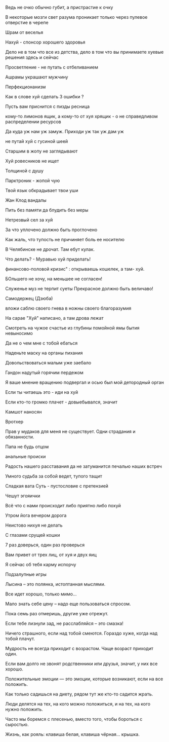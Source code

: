 Ведь не очко обычно губит, а пристрастие к очку

В некоторые мозги свет разума проникает только через пулевое отверстие в черепе

Шрам от веселья

Нахуй - спонсор хорошего здоровья

Дело не в том что все из детства, дело в том что вы принимаете хуевые решения здесь и сейчас

Просветление - не путать с отбеливанием

Ашрамы украшают мужчину

Перфекционанизм

Как в слове хуй сделать 3 ошибки ?

Пусть вам приснится с пизды ресница

кому-то лимонов ящик, а кому-то от хуя хрящик - о не справедливом распределении ресурсов

Да куда уж нам уж замуж. Приходи уж так уж дам уж

не путай хуй с гусиной шеей

Старшим в жопу не заглядывают

Хуй ровесников не ищет

Толщиной с душу

Парктроник - жопой чую

Твой язык обкрадывает твои уши

Жан Клод вандалы

Пить без памяти да блудить без меры

Нетрезвый сел за хуй

За что уплочено должно быть проглочено

Как жаль, что тупость не причиняет боль ее носителю

В Челябинске не дрочат. Там ебут кулак.

Что делать? - Муравью хуй приделать!

финансово-половой кризис" : открываешь кошелек, а там- хуй.

БОльшего не хочу, на меньшее не согласен!

Служенье муз не терпит суеты Прекрасное должно быть величаво!

Самодержец (Дзюба)

вложи саблю своего гнева в ножны своего благоразумия

На сарае "Хуй" написано, а там дрова лежат

Смотреть на чужое счастье из глубины помойной ямы бытия невыносимо

Да не о чем мне с тобой ебаться

Наденьте маску на органы пихания

Довольствоваться малым уже заебало

Гандон надутый горячим пердежом

Я ваше мнение вращению подвергал и осью был мой детородный орган

Если ты читаешь это - иди на хуй

Если кто-то громко плачет - довыебывался, значит

Камшот наносян

Вротхер

Прав у мудаков для меня не существует. Одни страдания и обязанности.

Папа не будь отцом

анальные происки

Радость нашего расставания да не затуманится печалью наших встреч

Умного судьба за собой ведет, тупого тащит

Сладкая вата Суть - пустословие с претензией

Чешут эгояички

Всё что с нами происходит либо приятно либо похуй

Утром йога вечером дорога

Неистово нихуя не делать

С глазами срущей кошки

7 раз доверься, один раз проверься

Вам привет от трех лиц, от хуя и двух яиц

Я сейчас об тебя карму испорчу

Подзалупные игры

Лысина – это полянка, истоптанная мыслями.

Все идет хорошо, только мимо…

Мало знать себе цену – надо еще пользоваться спросом.

Пока семь раз отмеришь, другие уже отрежут.

Если тебе лизнули зад, не расслабляйся – это смазка!

Ничего страшного, если над тобой смеются. Гораздо хуже, когда над тобой плачут.

Мудрость не всегда приходит с возрастом. Чаще возраст приходит один.

Если вам долго не звонят родственники или друзья, значит, у них все хорошо.

Положительные эмоции — это эмоции, которые возникают, если на все положить.

Как только садишься на диету, рядом тут же кто-то садится жрать.

Люди делятся на тех, на кого можно положиться, и на тех, на кого нужно положить. 

Часто мы боремся с плесенью, вместо того, чтобы бороться с сыростью. 

Жизнь, как рояль: клавиша белая, клавиша чёрная... крышка. 
